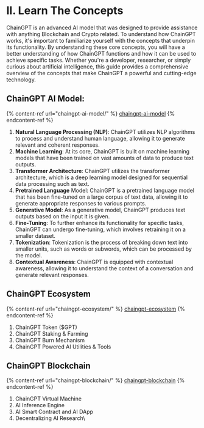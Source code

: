 # II. Learn The Concepts

ChainGPT is an advanced AI model that was designed to provide assistance with anything Blockchain and Crypto related. To understand how ChainGPT works, it's important to familiarize yourself with the concepts that underpin its functionality.  By understanding these core concepts, you will have a better understanding of how ChainGPT functions and how it can be used to achieve specific tasks. Whether you're a developer, researcher, or simply curious about artificial intelligence, this guide provides a comprehensive overview of the concepts that make ChainGPT a powerful and cutting-edge technology.



## ChainGPT AI Model:&#x20;

{% content-ref url="chaingpt-ai-model/" %}
[chaingpt-ai-model](chaingpt-ai-model/)
{% endcontent-ref %}

1. **Natural Language Processing (NLP)**: ChainGPT utilizes NLP algorithms to process and understand human language, allowing it to generate relevant and coherent responses.&#x20;
2. **Machine Learning**: At its core, ChainGPT is built on machine learning models that have been trained on vast amounts of data to produce text outputs.
3. **Transformer Architecture**: ChainGPT utilizes the transformer architecture, which is a deep learning model designed for sequential data processing such as text.
4. **Pretrained Language** Model: ChainGPT is a pretrained language model that has been fine-tuned on a large corpus of text data, allowing it to generate appropriate responses to various prompts.
5. **Generative Model**: As a generative model, ChainGPT produces text outputs based on the input it is given.
6. **Fine-Tuning**: To further enhance its functionality for specific tasks, ChainGPT can undergo fine-tuning, which involves retraining it on a smaller dataset.
7. **Tokenization**: Tokenization is the process of breaking down text into smaller units, such as words or subwords, which can be processed by the model.
8. **Contextual Awareness**: ChainGPT is equipped with contextual awareness, allowing it to understand the context of a conversation and generate relevant responses.



## ChainGPT Ecosystem

{% content-ref url="chaingpt-ecosystem/" %}
[chaingpt-ecosystem](chaingpt-ecosystem/)
{% endcontent-ref %}

1. ChainGPT Token ($GPT)
2. ChainGPT Staking & Farming
3. ChainGPT Burn Mechanism
4. ChainGPT Powered AI Utilities & Tools



## ChainGPT Blockchain

{% content-ref url="chaingpt-blockchain/" %}
[chaingpt-blockchain](chaingpt-blockchain/)
{% endcontent-ref %}

1. ChainGPT Virtual Machine
2. AI Inference Engine
3. AI Smart Contract and AI DApp
4. Decentralizing AI Research\
